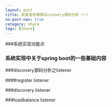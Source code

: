 ```yaml
---
layout: post
title: 灰度发布框架discovery源码分析（一）  
no-post-nav: true
category: share
tags: [share]
---
```


###系统实现功能点

### 系统实现中关于spring boot的一些基础内容

###discovery源码分析之listener

####register listener

###discovery listener

###loadbalance listener

